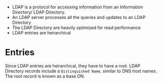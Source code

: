 * LDAP is a protocol for accessing information from an Information Directory/ LDAP Directory.
* An LDAP server processes all the queries and updates to an LDAP Directory
* The LDAP Directory are heavily optimized for read performance
* LDAP entries are heirarchical

Entries
=======

Since LDAP entries are heirarchical, they have to have a root. 
LDAP Directory records include a `Distinguished Name`, similar to DNS host names. 
The root record is known as a base DN. 

